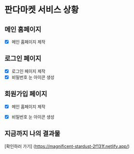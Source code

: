 # 판다마켓 서비스 상황

## 메인 홈페이지
- [x]  메인 홈페이지 제작

## 로그인 페이지
- [x]  로그인 페이지 제작
  - [x]  비밀번호 눈 아이콘 생성

## 회원가입 페이지
- [x]  메인 홈페이지 제작
  - [x]  비밀번호 눈 아이콘 생성


## 지금까지 나의 결과물
[확인하러 가기] (https://magnificent-stardust-2f131f.netlify.app/)
